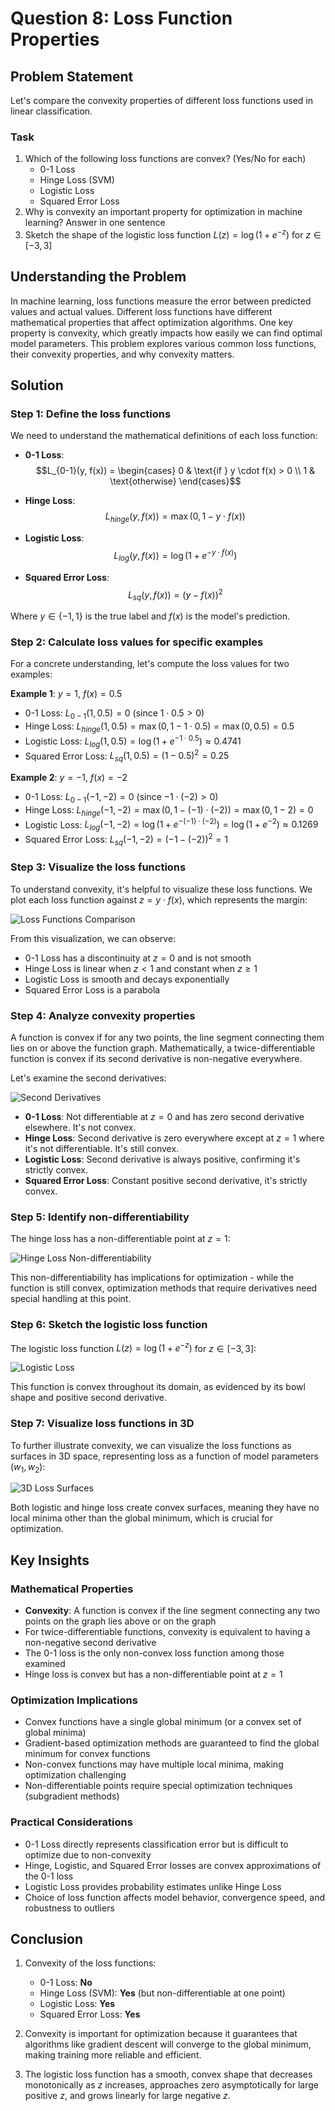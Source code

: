 # Question 8: Loss Function Properties

## Problem Statement
Let's compare the convexity properties of different loss functions used in linear classification.

### Task
1. Which of the following loss functions are convex? (Yes/No for each)
   - 0-1 Loss
   - Hinge Loss (SVM)
   - Logistic Loss
   - Squared Error Loss
2. Why is convexity an important property for optimization in machine learning? Answer in one sentence
3. Sketch the shape of the logistic loss function $L(z) = \log(1 + e^{-z})$ for $z \in [-3, 3]$

## Understanding the Problem
In machine learning, loss functions measure the error between predicted values and actual values. Different loss functions have different mathematical properties that affect optimization algorithms. One key property is convexity, which greatly impacts how easily we can find optimal model parameters. This problem explores various common loss functions, their convexity properties, and why convexity matters.

## Solution

### Step 1: Define the loss functions
We need to understand the mathematical definitions of each loss function:

- **0-1 Loss**: 
  $$L_{0-1}(y, f(x)) = \begin{cases} 
  0 & \text{if } y \cdot f(x) > 0 \\ 
  1 & \text{otherwise} 
  \end{cases}$$

- **Hinge Loss**: 
  $$L_{hinge}(y, f(x)) = \max(0, 1 - y \cdot f(x))$$

- **Logistic Loss**: 
  $$L_{log}(y, f(x)) = \log(1 + e^{-y \cdot f(x)})$$

- **Squared Error Loss**: 
  $$L_{sq}(y, f(x)) = (y - f(x))^2$$

Where $y \in \{-1, 1\}$ is the true label and $f(x)$ is the model's prediction.

### Step 2: Calculate loss values for specific examples
For a concrete understanding, let's compute the loss values for two examples:

**Example 1**: $y = 1$, $f(x) = 0.5$
- 0-1 Loss: $L_{0-1}(1, 0.5) = 0$ (since $1 \cdot 0.5 > 0$)
- Hinge Loss: $L_{hinge}(1, 0.5) = \max(0, 1 - 1 \cdot 0.5) = \max(0, 0.5) = 0.5$
- Logistic Loss: $L_{log}(1, 0.5) = \log(1 + e^{-1 \cdot 0.5}) \approx 0.4741$
- Squared Error Loss: $L_{sq}(1, 0.5) = (1 - 0.5)^2 = 0.25$

**Example 2**: $y = -1$, $f(x) = -2$
- 0-1 Loss: $L_{0-1}(-1, -2) = 0$ (since $-1 \cdot (-2) > 0$)
- Hinge Loss: $L_{hinge}(-1, -2) = \max(0, 1 - (-1) \cdot (-2)) = \max(0, 1 - 2) = 0$
- Logistic Loss: $L_{log}(-1, -2) = \log(1 + e^{-(-1) \cdot (-2)}) = \log(1 + e^{-2}) \approx 0.1269$
- Squared Error Loss: $L_{sq}(-1, -2) = (-1 - (-2))^2 = 1$

### Step 3: Visualize the loss functions
To understand convexity, it's helpful to visualize these loss functions. We plot each loss function against $z = y \cdot f(x)$, which represents the margin:

![Loss Functions Comparison](../Images/L4_4_Quiz_8/loss_functions_comparison.png)

From this visualization, we can observe:
- 0-1 Loss has a discontinuity at $z = 0$ and is not smooth
- Hinge Loss is linear when $z < 1$ and constant when $z \geq 1$
- Logistic Loss is smooth and decays exponentially
- Squared Error Loss is a parabola

### Step 4: Analyze convexity properties
A function is convex if for any two points, the line segment connecting them lies on or above the function graph. Mathematically, a twice-differentiable function is convex if its second derivative is non-negative everywhere.

Let's examine the second derivatives:

![Second Derivatives](../Images/L4_4_Quiz_8/second_derivatives.png)

- **0-1 Loss**: Not differentiable at $z = 0$ and has zero second derivative elsewhere. It's not convex.
- **Hinge Loss**: Second derivative is zero everywhere except at $z = 1$ where it's not differentiable. It's still convex.
- **Logistic Loss**: Second derivative is always positive, confirming it's strictly convex.
- **Squared Error Loss**: Constant positive second derivative, it's strictly convex.

### Step 5: Identify non-differentiability
The hinge loss has a non-differentiable point at $z = 1$:

![Hinge Loss Non-differentiability](../Images/L4_4_Quiz_8/hinge_loss_non_differentiability.png)

This non-differentiability has implications for optimization - while the function is still convex, optimization methods that require derivatives need special handling at this point.

### Step 6: Sketch the logistic loss function
The logistic loss function $L(z) = \log(1 + e^{-z})$ for $z \in [-3, 3]$:

![Logistic Loss](../Images/L4_4_Quiz_8/logistic_loss.png)

This function is convex throughout its domain, as evidenced by its bowl shape and positive second derivative.

### Step 7: Visualize loss functions in 3D
To further illustrate convexity, we can visualize the loss functions as surfaces in 3D space, representing loss as a function of model parameters $(w_1, w_2)$:

![3D Loss Surfaces](../Images/L4_4_Quiz_8/3d_loss_surfaces.png)

Both logistic and hinge loss create convex surfaces, meaning they have no local minima other than the global minimum, which is crucial for optimization.

## Key Insights

### Mathematical Properties
- **Convexity**: A function is convex if the line segment connecting any two points on the graph lies above or on the graph
- For twice-differentiable functions, convexity is equivalent to having a non-negative second derivative
- The 0-1 loss is the only non-convex loss function among those examined
- Hinge loss is convex but has a non-differentiable point at $z = 1$

### Optimization Implications
- Convex functions have a single global minimum (or a convex set of global minima)
- Gradient-based optimization methods are guaranteed to find the global minimum for convex functions
- Non-convex functions may have multiple local minima, making optimization challenging
- Non-differentiable points require special optimization techniques (subgradient methods)

### Practical Considerations
- 0-1 Loss directly represents classification error but is difficult to optimize due to non-convexity
- Hinge, Logistic, and Squared Error losses are convex approximations of the 0-1 loss
- Logistic Loss provides probability estimates unlike Hinge Loss
- Choice of loss function affects model behavior, convergence speed, and robustness to outliers

## Conclusion
1. Convexity of the loss functions:
   - 0-1 Loss: **No**
   - Hinge Loss (SVM): **Yes** (but non-differentiable at one point)
   - Logistic Loss: **Yes**
   - Squared Error Loss: **Yes**

2. Convexity is important for optimization because it guarantees that algorithms like gradient descent will converge to the global minimum, making training more reliable and efficient.

3. The logistic loss function has a smooth, convex shape that decreases monotonically as $z$ increases, approaches zero asymptotically for large positive $z$, and grows linearly for large negative $z$. 